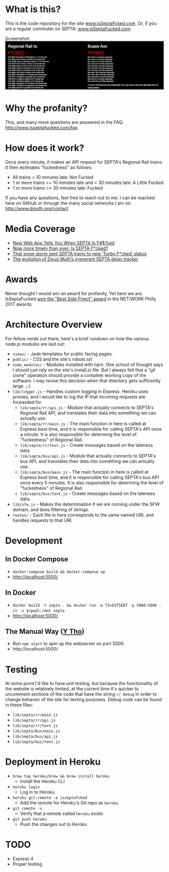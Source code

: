 
# What is this?

This is the code repository for the site <a href="http://www.isSeptaFcked.com/">www.isSeptaFcked.com</a>.  Or, if you 
are a regular commuter on SEPTA: <a href="https://www.isSeptaFucked.com/">www.isSeptaFucked.com</a>.

Screenshot:
<img src="https://raw.githubusercontent.com/dmuth/IsSeptaFcked/master/img/septa.png" />


# Why the profanity?

This, and many more questions are answered in the FAQ: http://www.isseptafucked.com/faq


# How does it work?

Once every minute, it makes an API request for SEPTA's Regional Rail trains.  
	It then esitmates "fuckedness" as follows:

- All trains < 10 minutes late: Not Fucked
- 1 or more trains >= 10 minutes late and < 30 minutes late: A Little Fucked
- 1 or more trains >= 30 minutes late: Fucked


If you have any questions, feel free to reach out to me. I can be reached 
here on GitHub or through the many social networks I am on: http://www.dmuth.org/contact


# Media Coverage

- <a href="http://www.phillymag.com/news/2012/09/26/web-app-tells-septa-f%ED/">New Web App Tells You When SEPTA Is F#$%ed</a>
- <a href="http://technical.ly/philly/2016/07/06/is-septa-fucked-douglas-muth/">Now more timely than ever: Is SEPTA F*cked?</a>
- <a href="https://technical.ly/philly/2018/11/16/septa-regional-rail-turbo-fcked/">That snow storm sent SEPTA trains to new ‘Turbo F*cked’ status</a>
- <a href="https://technical.ly/philly/2019/09/29/evolution-doug-muth-irreverent-is-septa-fucked-delay-tracker/">The evolution of Doug Muth’s irreverent SEPTA delay tracker</a>


# Awards

Never thought I would win an award for profanity, Yet here we are.  IsSeptaFucked <a href="http://technical.ly/philly/2017/02/08/network-awards-winners/">won the "Best Side Prject" award</a> in the NET/WORK Philly 2017 awards.  


# Architecture Overview

For fellow nerds out there, here's a brief rundown on how the various 
	node.js modules are laid out:

- `views/` - Jade templates for public facing pages.
- `public/` - CSS and the site's robots.txt
- `node_modules/` - Modules installed with npm.  One school of thought says 
	I should just rely on the site's install.js file.  But I always felt 
	that a "git clone" operation should provide a complete working copy 
	of the software.  I may revise this decision when that directory 
	gets sufficently large. ;-)
- `lib/logger.js` - Handles custom logging in Express.  Heroku uses proxies, 
	and I would like to log the IP that incoming requests are forwarded for.
	- `lib/septa/rr/api.js` - Module that actually connects to SEPTA's Regional Rail API, and translates 
	their data into something we can actually use.
	- `lib/septa/rr/main.js` - The main function in here is called at Express boot time,
	and it is responsible for calling SEPTA's API once a minute.
	It is also responsible for determing the level of "fuckedness" of Regional Rail. 
	- `lib/septa/rr/text.js` - Create messages based on the lateness data.
	- `lib/septa/bus/api.js` - Module that actually connects to SEPTA's bus API, and translates 
	their data into something we can actually use.
	- `lib/septa/bus/main.js` - The main function in here is called at Express boot time,
	and it is responsible for calling SEPTA's bus API once every 5 minutes.
	It is also responsible for determing the level of "fuckedness" of Regional Rail. 
	- `lib/septa/bus/text.js` - Create messages based on the lateness data.
- `lib/sfw.js` - Makes the determination if we are running under the SFW 
	domain, and does filtering of strings.
- `routes/` - Each file in here corresponds to the same named URI, and handles requests to that URI.


# Development

## In Docker Compose

- `docker-compose build && docker-compose up`
- <a href="http://localhost:5000/">http://localhost:5000/</a>


## In Docker

- `docker build -t septa . && docker run -e TZ=EST5EDT -p 5000:5000 -it -v $(pwd):/mnt septa`
- <a href="http://localhost:5000/">http://localhost:5000/</a>


## The Manual Way (<a href="https://knowyourmeme.com/memes/y-tho">Y Tho</a>)

- Run `npm start` to spin up the webserver on port 5000.
- http://localhost:5000/


# Testing

At some point I'd like to have unit testing, but because the functionality of the
website is relatively limited, at the current time it's quicker to uncomment sections
of the code that have the string `// Debug` in order to change behavior of the site for
texting purposes.  Debug code can be found in these files:

- `lib/septa/rr/main.js`
- `lib/septa/rr/api.js`
- `lib/septa/rr/text.js`
- `lib/septa/bus/main.js`
- `lib/septa/bus/api.js`
- `lib/septa/bus/text.js`


# Deployment in Heroku

- `brew tap heroku/brew && brew install heroku`
   - Install the Heroku CLI
- `heroku login`
   - Log in to Heroku
- `heroku git:remote -a isseptafcked`
   - Add the remote for Heroku's Git repo as `heroku`
- `git remote -v`
   - Verify that a remote called `heroku` exists
- `git push heroku`
   - Push the changes out to Heroku


# TODO

- Express 4
- Proper testing



